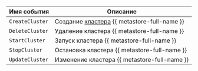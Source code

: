 Имя события | Описание
--- | ---
`CreateCluster` | Создание [кластера](../../../metadata-hub/concepts/metastore.md) {{ metastore-full-name }}
`DeleteCluster` | Удаление кластера {{ metastore-full-name }}
`StartCluster` | Запуск кластера {{ metastore-full-name }}
`StopCluster` | Остановка кластера {{ metastore-full-name }}
`UpdateCluster` | Изменение кластера {{ metastore-full-name }}